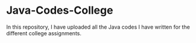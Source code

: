 # Java-Codes-College
In this repository, I have uploaded all the Java codes I have written for the different college assignments.
